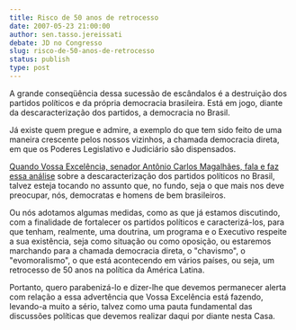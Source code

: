 ```yaml
---
title: Risco de 50 anos de retrocesso
date: 2007-05-23 21:00:00
author: sen.tasso.jereissati
debate: JD no Congresso
slug: risco-de-50-anos-de-retrocesso
status: publish 
type: post
---
```


  
A grande conseqüência dessa sucessão de escândalos é a destruição dos partidos políticos e da própria democracia brasileira. Está em jogo, diante da descaracterização dos partidos, a democracia no Brasil.   
  
Já existe quem pregue e admire, a exemplo do que tem sido feito de uma maneira crescente pelos nossos vizinhos, a chamada democracia direta, em que os Poderes Legislativo e Judiciário são dispensados.  
  
[Quando Vossa Excelência, senador Antônio Carlos Magalhães, fala e faz essa análise](http://www.jornaldedebates.ig.com.br/index.aspx?cnt_id=15&art_id=8642) sobre a descaracterização dos partidos políticos no Brasil, talvez esteja tocando no assunto que, no fundo, seja o que mais nos deve preocupar, nós, democratas e homens de bem brasileiros.  
  
Ou nós adotamos algumas medidas, como as que já estamos discutindo, com a finalidade de fortalecer os partidos políticos e caracterizá-los, para que tenham, realmente, uma doutrina, um programa e o Executivo respeite a sua existência, seja como situação ou como oposição, ou estaremos marchando para a chamada democracia direta, o "chavismo", o "evomoralismo", o que está acontecendo em vários países, ou seja, um retrocesso de 50 anos na política da América Latina.  
  
Portanto, quero parabenizá-lo e dizer-lhe que devemos permanecer alerta com relação a essa advertência que Vossa Excelência está fazendo, levando-a muito a sério, talvez como uma pauta fundamental das discussões políticas que devemos realizar daqui por diante nesta Casa.

